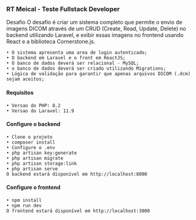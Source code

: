 ### RT Meical - Teste Fullstack Developer
Desafio
O desafio é criar um sistema completo que permite o envio de imagens DICOM através de um CRUD (Create, Read, Update, Delete) no backend utilizando Laravel, e exibir essas imagens no frontend usando React e a biblioteca Cornerstone.js.

```
• O sistema apresenta uma area de login autenticado;
• O backend em Laravel e o front em ReactJS;
• O banco de dados deverá ser relacional - MySQL;
• o banco de dados deverá ser criado utilizando Migrations;
• Lógica de validação para garantir que apenas arquivos DICOM (.dcm) sejam aceitos;
```
#### Requisitos
```
• Versao do PHP: 8.2
• Versao do Laravel: 11.9
```
#### Configure o backend
```
• Clone o projeto
• composer install
• Configure o .env
• php artisan key:generate
• php artisan migrate
• php artisan storage:link
• php artisan serve
O backend estará disponível em http://localhost:8000
```
#### Configure o frontend
```
• npm install
• npm run dev
O frontend estará disponível em http://localhost:3000
```
